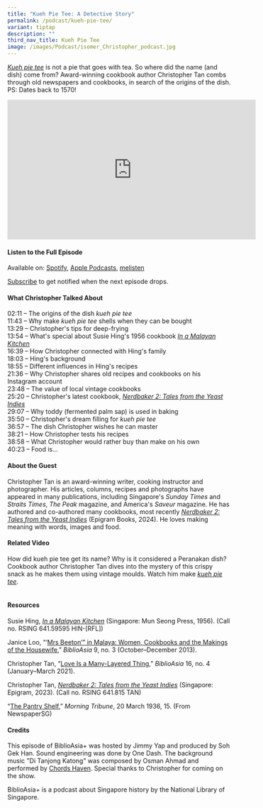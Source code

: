 ```yaml
---
title: "Kueh Pie Tee: A Detective Story"
permalink: /podcast/kueh-pie-tee/
variant: tiptap
description: ""
third_nav_title: Kueh Pie Tee
image: /images/Podcast/isomer_Christopher_podcast.jpg
---
```

<p><em><a href="/videos/kueh-pie-tee/" rel="noopener noreferrer nofollow" target="_blank">Kueh pie tee</a> </em>is
not a pie that goes with tea. So where did the name (and dish) come from?
Award-winning cookbook author Christopher Tan combs through old newspapers
and cookbooks, in search of the origins of the dish.
<br>PS: Dates back to 1570!</p>
<div class="iframe-wrapper">
<iframe height="315" width="560" allowfullscreen="true" frameborder="0" src="https://www.youtube.com/embed/BQRzTFvAWuk?si=LXr-M3xpiB53sKXR"></iframe>
</div>
<h4><strong>Listen to the Full Episode</strong></h4>
<p>Available on: <a href="https://open.spotify.com/episode/4mrQhkh3be2drnsKsIRMhk" rel="noopener noreferrer nofollow" target="_blank">Spotify</a>,
<a href="https://podcasts.apple.com/us/podcast/kueh-pie-tee-a-detective-story/id1688142751?i=1000653863068" rel="noopener noreferrer nofollow" target="_blank">Apple Podcasts</a>, <a href="https://www.melisten.sg/podcast/playlist/BiblioAsia%2B-2115156/Kueh-Pie-Tee--A-Detective-Story-2421326" rel="noopener noreferrer nofollow" target="_blank">melisten</a>
</p>
<p><a href="https://open.spotify.com/show/66PYiIthr1KqQhJ82XH4DN" rel="noopener noreferrer nofollow" target="_blank"><u>Subscribe</u></a> to
get notified when the next episode drops.</p>
<p></p>
<h4><strong>What Christopher Talked About</strong></h4>
<p>02:11 – The origins of the dish <em>kueh pie tee </em>
<br>11:43 – Why make <em>kueh pie tee</em> shells when they can be bought
<br>13:29 – Christopher's tips for deep-frying
<br>13:54 – What's special about Susie Hing's 1956 cookbook <em><a href="https://eservice.nlb.gov.sg/redir/itemdetails?bid=4078437" rel="noopener noreferrer nofollow" target="_blank">In a Malayan Kitchen</a></em> 
<br>16:39 – How Christopher connected with Hing's family
<br>18:03 – Hing's background
<br>18:55 – Different influences in Hing's recipes
<br>21:36 – Why Christopher shares old recipes and cookbooks on his Instagram
account
<br>23:48 – The value of local vintage cookbooks
<br>25:20 – Christopher's latest cookbook, <em><a href="https://eservice.nlb.gov.sg/redir/itemdetails?bid=206134361" rel="noopener noreferrer nofollow" target="_blank">Nerdbaker 2: Tales from the Yeast Indies</a></em> 
<br>29:07 – Why toddy (fermented palm sap) is used in baking
<br>35:50 – Christopher's dream filling for <em>kueh pie tee </em>
<br>36:57 – The dish Christopher wishes he can master
<br>38:21 – How Christopher tests his recipes
<br>38:58 – What Christopher would rather buy than make on his own
<br>40:23 – Food is...</p>
<p></p>
<h4><strong>About the Guest</strong></h4>
<p>Christopher Tan is an award-winning writer, cooking instructor and photographer.
His articles, columns, recipes and photographs have appeared in many publications,
including Singapore's <em>Sunday Times </em>and <em>Straits Times</em>, <em>The Peak</em> magazine,
and America's <em>Saveur </em>magazine. He has authored and co-authored
many cookbooks, most recently <em><a href="https://eservice.nlb.gov.sg/redir/itemdetails?bid=206134361" rel="noopener noreferrer nofollow" target="_blank">Nerdbaker 2: Tales from the Yeast Indies</a> </em>(Epigram
Books, 2024). He loves making meaning with words, images and food.&nbsp;</p>
<p></p>
<h4><strong>Related Video</strong></h4>
<p>How did kueh pie tee get its name? Why is it considered a Peranakan dish?
Cookbook author Christopher Tan dives into the mystery of this crispy snack
as he makes them using vintage moulds. Watch him make <em><a href="https://biblioasia.nlb.gov.sg/videos/kueh-pie-tee/" rel="noopener noreferrer nofollow" target="_blank">kueh pie tee</a></em>.</p>
<h4><br><strong>Resources</strong></h4>
<p>Susie Hing, <em><a href="https://eservice.nlb.gov.sg/redir/itemdetails?bid=4078437" rel="noopener noreferrer nofollow" target="_blank">In a Malayan Kitchen</a>&nbsp;</em>(Singapore:
Mun Seong Press, 1956). (Call no<em>. </em>RSING 641.59595 HIN-[RFL])</p>
<p>Janice Loo, “‘<a href="https://biblioasia.nlb.gov.sg/vol-9/issue-3/oct-dec-2013/beeton-malaya-women-cookbooks-housewives/" rel="noopener noreferrer nofollow" target="_blank">Mrs Beeton’” in Malaya: Women, Cookbooks and the Makings of the Housewife</a>,” <em>BiblioAsia</em> 9,
no. 3 (October–December 2013).</p>
<p>Christopher Tan, “<a href="https://biblioasia.nlb.gov.sg/vol-16/issue-4/jan-mar-2021/kueh-lapis/" rel="noopener noreferrer nofollow" target="_blank">Love Is a Many-Layered Thing</a>,” <em>BiblioAsia </em>16,
no. 4 (January–March 2021).</p>
<p>Christopher Tan, <em><a href="https://eservice.nlb.gov.sg/redir/itemdetails?bid=206134361" rel="noopener noreferrer nofollow" target="_blank">Nerdbaker 2: Tales from the Yeast Indies</a> </em>(Singapore:
Epigram, 2023). (Call no. RSING 641.815 TAN)</p>
<p>“<a href="https://eresources.nlb.gov.sg/newspapers/digitised/article/morningtribune19360320-1.2.91" rel="noopener noreferrer nofollow" target="_blank">The Pantry Shelf</a>,”&nbsp;<em>Morning Tribune</em>,
20 March 1936, 15. (From NewspaperSG)</p>
<p></p>
<h4><strong>Credits</strong></h4>
<p>This episode of BiblioAsia+ was hosted by Jimmy Yap and produced by Soh
Gek Han. Sound engineering was done by One Dash. The background music "Di
Tanjong Katong" was composed by Osman Ahmad and performed by <a href="https://www.youtube.com/watch?v=uA2v7ka5TAI" rel="noopener noreferrer nofollow" target="_blank"><u>Chords Haven</u></a>.
Special thanks to Christopher for coming on the show.</p>
<p>BiblioAsia+ is a podcast about Singapore history by the National Library
of Singapore.</p>
